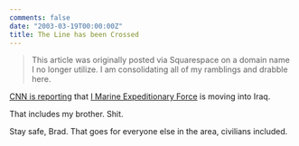 ```yaml
---
comments: false
date: "2003-03-19T00:00:00Z"
title: The Line has been Crossed
---
```


> This article was originally posted via Squarespace on a domain name I no longer utilize.  I am consolidating all of my ramblings and drabble here.

[CNN is reporting][1] that [I Marine Expeditionary Force][2] is moving into Iraq.

That includes my brother. Shit.

Stay safe, Brad. That goes for everyone else in the area, civilians included.

[1]: http://www.cnn.com/
[2]: http://www.imef.marines.mil/